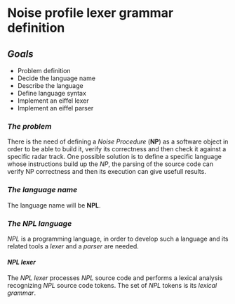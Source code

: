 # **Noise profile lexer grammar definition**

## *Goals*

* Problem definition
* Decide the language name
* Describe the language
* Define language syntax
* Implement an eiffel lexer
* Implement an eiffel parser

### *The problem*

There is the need of defining a *Noise Procedure* (**NP**) as a software object
in order to be able to build it, verify its correctness and then check it
against a specific radar track.
One possible solution is to define a specific language whose instructions build 
up the *NP*, the parsing of the source code can verify NP correctness and then
its execution can give usefull results.

### *The language name*

The language name will be **NPL**.

### *The NPL language*

*NPL* is a programming language, in order to develop such a language and its 
related tools a *lexer* and a *parser* are needed.

#### *NPL lexer*

The *NPL lexer* processes *NPL* source code and performs a lexical analysis
recognizing *NPL* source code tokens.
The set of *NPL* tokens is its *lexical grammar*.



